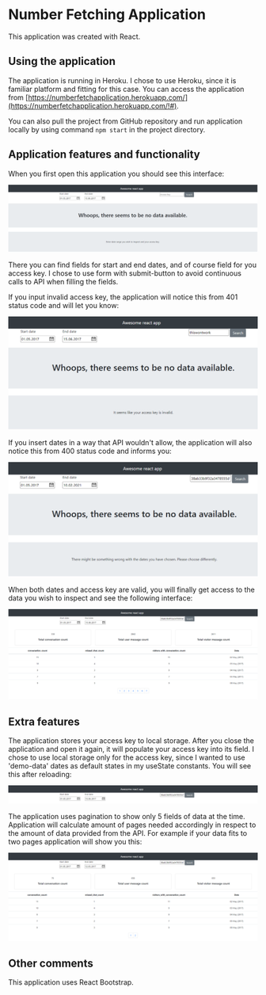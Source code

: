 # Number Fetching Application

This application was created with React.

## Using the application

The application is running in Heroku. I chose to use Heroku, since it is familiar platform and fitting for this case.
You can access the application from [https://numberfetchapplication.herokuapp.com/](https://numberfetchapplication.herokuapp.com/!#).

You can also pull the project from GitHub repository and run application locally by using command `npm start` in the project directory.

## Application features and functionality

When you first open this application you should see this interface:

![Kuva](https://github.com/willmana/NumberFetchApplication/blob/master/img/start.png)

There you can find fields for start and end dates, and of course field for you access key. I chose to use form with submit-button to avoid continuous calls to API when filling the fields.

If you input invalid access key, the application will notice this from 401 status code and will let you know: 

![Kuva](https://github.com/willmana/NumberFetchApplication/blob/master/img/wrongkey.png)

If you insert dates in a way that API wouldn't allow, the application will also notice this from 400 status code and informs you:

![Kuva](https://github.com/willmana/NumberFetchApplication/blob/master/img/wrongdates.png)

When both dates and access key are valid, you will finally get access to the data you wish to inspect and see the following interface:

![Kuva](https://github.com/willmana/NumberFetchApplication/blob/master/img/search.png)

## Extra features

The application stores your access key to local storage. After you close the application and open it again, it will populate your access key into its field. I chose to use local storage only for the access key, since I wanted to use 'demo-data' dates as default states in my useState constants. You will see this after reloading:

![Kuva](https://github.com/willmana/NumberFetchApplication/blob/master/img/reload.png)

The application uses pagination to show only 5 fields of data at the time. Application will calculate amount of pages needed accordingly in respect to the amount of data provided from the API. For example if your data fits to two pages application will show you this: 

![Kuva](https://github.com/willmana/NumberFetchApplication/blob/master/img/pagination.png)

## Other comments

This application uses React Bootstrap. 

